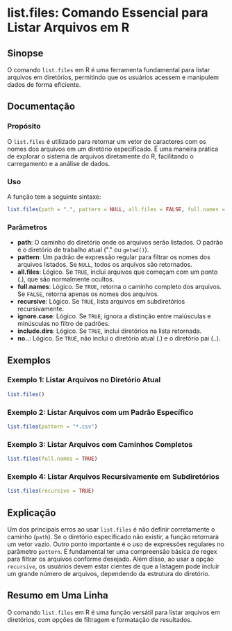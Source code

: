 <!--
Meta Description: # list.files: Comando Essencial para Listar Arquivos em R ## Sinopse O comando `list.files` em R é uma ferramenta fundamental para listar arquivos em ...
Meta Keywords: arquivos, files, list, diretório, true
-->

# list.files: Comando Essencial para Listar Arquivos em R

## Sinopse
O comando `list.files` em R é uma ferramenta fundamental para listar arquivos em diretórios, permitindo que os usuários acessem e manipulem dados de forma eficiente. 

## Documentação
### Propósito
O `list.files` é utilizado para retornar um vetor de caracteres com os nomes dos arquivos em um diretório especificado. É uma maneira prática de explorar o sistema de arquivos diretamente do R, facilitando o carregamento e a análise de dados.

### Uso
A função tem a seguinte sintaxe:

```R
list.files(path = ".", pattern = NULL, all.files = FALSE, full.names = FALSE, recursive = FALSE, ignore.case = FALSE, include.dirs = FALSE, no.. = FALSE)
```

### Parâmetros
- **path**: O caminho do diretório onde os arquivos serão listados. O padrão é o diretório de trabalho atual ("." ou `getwd()`).
- **pattern**: Um padrão de expressão regular para filtrar os nomes dos arquivos listados. Se `NULL`, todos os arquivos são retornados.
- **all.files**: Lógico. Se `TRUE`, inclui arquivos que começam com um ponto (.), que são normalmente ocultos.
- **full.names**: Lógico. Se `TRUE`, retorna o caminho completo dos arquivos. Se `FALSE`, retorna apenas os nomes dos arquivos.
- **recursive**: Lógico. Se `TRUE`, lista arquivos em subdiretórios recursivamente.
- **ignore.case**: Lógico. Se `TRUE`, ignora a distinção entre maiúsculas e minúsculas no filtro de padrões.
- **include.dirs**: Lógico. Se `TRUE`, inclui diretórios na lista retornada.
- **no..**: Lógico. Se `TRUE`, não inclui o diretório atual (.) e o diretório pai (..).

## Exemplos
### Exemplo 1: Listar Arquivos no Diretório Atual
```R
list.files()
```

### Exemplo 2: Listar Arquivos com um Padrão Específico
```R
list.files(pattern = "*.csv")
```

### Exemplo 3: Listar Arquivos com Caminhos Completos
```R
list.files(full.names = TRUE)
```

### Exemplo 4: Listar Arquivos Recursivamente em Subdiretórios
```R
list.files(recursive = TRUE)
```

## Explicação
Um dos principais erros ao usar `list.files` é não definir corretamente o caminho (`path`). Se o diretório especificado não existir, a função retornará um vetor vazio. Outro ponto importante é o uso de expressões regulares no parâmetro `pattern`. É fundamental ter uma compreensão básica de regex para filtrar os arquivos conforme desejado. Além disso, ao usar a opção `recursive`, os usuários devem estar cientes de que a listagem pode incluir um grande número de arquivos, dependendo da estrutura do diretório.

## Resumo em Uma Linha
O comando `list.files` em R é uma função versátil para listar arquivos em diretórios, com opções de filtragem e formatação de resultados.